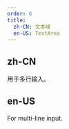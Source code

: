 ```yaml
---
order: 6
title:
  zh-CN: 文本域
  en-US: TextArea
---
```


## zh-CN
用于多行输入。


## en-US
For multi-line input.
